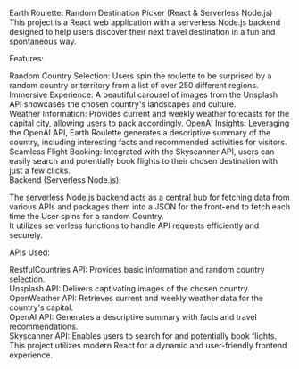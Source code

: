 Earth Roulette: Random Destination Picker (React & Serverless Node.js) <br>
This project is a React web application with a serverless Node.js backend designed to help users discover their next travel destination in a fun and spontaneous way.

Features:

Random Country Selection: Users spin the roulette to be surprised by a random country or territory from a list of over 250 different regions. <br>
Immersive Experience: A beautiful carousel of images from the Unsplash API showcases the chosen country's landscapes and culture. <br>
Weather Information: Provides current and weekly weather forecasts for the capital city, allowing users to pack accordingly.
OpenAI Insights: Leveraging the OpenAI API, Earth Roulette generates a descriptive summary of the country, including interesting facts and recommended activities for visitors. <br>
Seamless Flight Booking: Integrated with the Skyscanner API, users can easily search and potentially book flights to their chosen destination with just a few clicks. <br>
Backend (Serverless Node.js): <br>

The serverless Node.js backend acts as a central hub for fetching data from various APIs and packages them into a JSON for the front-end to fetch each time the User spins for a random Country. <br>
It utilizes serverless functions to handle API requests efficiently and securely.

APIs Used:

RestfulCountries API: Provides basic information and random country selection. <br>
Unsplash API: Delivers captivating images of the chosen country. <br>
OpenWeather API: Retrieves current and weekly weather data for the country's capital. <br>
OpenAI API: Generates a descriptive summary with facts and travel recommendations. <br>
Skyscanner API: Enables users to search for and potentially book flights. <br>
This project utilizes modern React for a dynamic and user-friendly frontend experience. <br>
